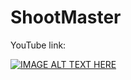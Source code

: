 # ShootMaster
YouTube link:

[![IMAGE ALT TEXT HERE](https://img.youtube.com/vi/vAn3aU9IbZ8/0.jpg)](https://youtu.be/vAn3aU9IbZ8)
